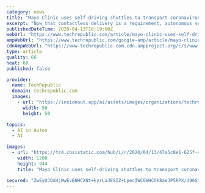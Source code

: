 ```yaml
---
category: news
title: "Mayo Clinic uses self-driving shuttles to transport coronavirus tests on Florida campus"
excerpt: "Now that contactless delivery is a requirement, autonomous vehicles have a use case that makes sense to a lot more businesses. Delivery robots and self-driving delivery vehicles are no longer limited to early adopters; hospitals, e-commerce companies, and restaurants all need new options to serve customers, take care of patients, and keep ..."
publishedDateTime: 2020-04-13T18:19:00Z
webUrl: "https://www.techrepublic.com/article/mayo-clinic-uses-self-driving-shuttles-to-transport-coronavirus-tests-on-florida-campus/"
ampWebUrl: "https://www.techrepublic.com/google-amp/article/mayo-clinic-uses-self-driving-shuttles-to-transport-coronavirus-tests-on-florida-campus/"
cdnAmpWebUrl: "https://www-techrepublic-com.cdn.ampproject.org/c/s/www.techrepublic.com/google-amp/article/mayo-clinic-uses-self-driving-shuttles-to-transport-coronavirus-tests-on-florida-campus/"
type: article
quality: 66
heat: 66
published: false

provider:
  name: TechRepublic
  domain: techrepublic.com
  images:
    - url: "https://insideout.app/ai/assets/images/organizations/techrepublic.com-50x50.jpg"
      width: 50
      height: 50

topics:
  - AI in Autos
  - AI

images:
  - url: "https://tr4.cbsistatic.com/hub/i/r/2020/04/13/47a5c8e1-625f-41c0-a6ce-052534e707ce/resize/1200x/32be948c485e8c6e680ce6db04b4fd7d/autonomous-shuttle.jpg"
    width: 1200
    height: 944
    title: "Mayo Clinic uses self-driving shuttles to transport coronavirus tests on Florida campus"

secured: "ZwEyUJOd4jWwEvENHCXNt+kyrLaJESIZ+LpecIWCGWHCOk8aeJP5RPX/d96SYsqsfBoP51cuWB+Rti81VX1dzBoyb0qq8NVNEwzS7/czdoe+u5+GcYicFMTbXLV7aXI6fXxl0EKsJmsnnRu1GiR2LSU0LNIL0xY8OB09lqtdtVLE9UYQzfZEnfKN3iPB466J2hrL2kDVlhWST+9JwFkDWF3IshDqwfCFezN9gOwbdMC5tZW6cxYeRfxV+1RyaJL2ZENyui1TJl9leSU3LMa7e/W3wh7zRh86dSSy6OPrguz/Tg2MyVKLuBiLIVZajQem;Xs9qdaUlLzy9tGo+IA4PtA=="
---
```


